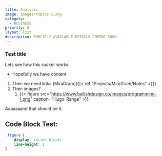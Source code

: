 ```yaml
---
title: Analysis
image: images/topics-1.png
category:
  - BUSINESS
priority: d
layout: list
description: PUBLICLY AVAILABLE DETAILS COMING SOON
---
```

### Test title
Lets see how this sucker works
- Hopefully we have content

1. Then we need links [MiraGram]({{< ref "Projects/MiraGram/Notes" >}})
2. Then images?
	1. {{< figure src="https://www.bullishdesign.co/images/programming-1.png" caption="Hugo_Range" >}}

Aaaaaaand that should be it.

## Code Block Test:
```css
.figure {
	display: inline-block;
	line-height: 1
}
```